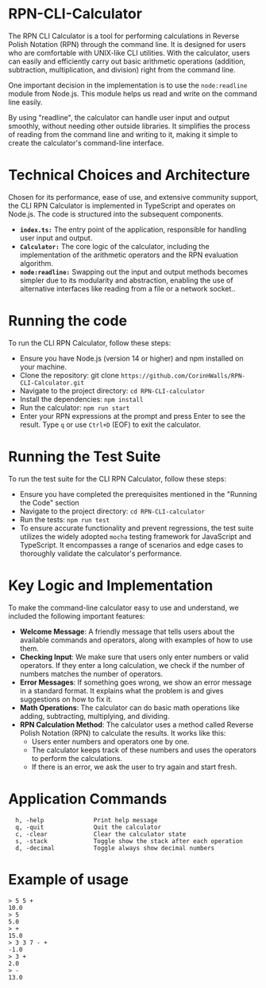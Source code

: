 # RPN-CLI-Calculator
The RPN CLI Calculator is a tool for performing calculations in Reverse Polish Notation (RPN) through the command line. It is designed for users who are comfortable with UNIX-like CLI utilities. With the calculator, users can easily and efficiently carry out basic arithmetic operations (addition, subtraction, multiplication, and division) right from the command line.

One important decision in the implementation is to use the `node:readline` module from Node.js. This module helps us read and write on the command line easily.

By using "readline", the calculator can handle user input and output smoothly, without needing other outside libraries. It simplifies the process of reading from the command line and writing to it, making it simple to create the calculator's command-line interface.
# Technical Choices and Architecture
Chosen for its performance, ease of use, and extensive community support, the CLI RPN Calculator is implemented in TypeScript and operates on Node.js. The code is structured into the subsequent components.

- **`index.ts:`** The entry point of the application, responsible for handling user input and output.
- **`Calculator:`** The core logic of the calculator, including the implementation of the arithmetic operators and the RPN evaluation algorithm.
- **`node:readline:`** Swapping out the input and output methods becomes simpler due to its modularity and abstraction, enabling the use of alternative interfaces like reading from a file or a network socket..

# Running the code
To run the CLI RPN Calculator, follow these steps:

- Ensure you have Node.js (version 14 or higher) and npm installed on your machine.
- Clone the repository: git clone `https://github.com/CorinHWalls/RPN-CLI-Calculator.git`
- Navigate to the project directory: `cd RPN-CLI-calculator`
- Install the dependencies: `npm install`
- Run the calculator: `npm run start`
- Enter your RPN expressions at the prompt and press Enter to see the result. Type `q` or use `Ctrl+D` (EOF) to exit the calculator.

# Running the Test Suite
To run the test suite for the CLI RPN Calculator, follow these steps:

- Ensure you have completed the prerequisites mentioned in the "Running the Code" section
- Navigate to the project directory: `cd RPN-CLI-calculator`
- Run the tests: `npm run test`
- To ensure accurate functionality and prevent regressions, the test suite utilizes the widely adopted `mocha` testing framework for JavaScript and TypeScript. It encompasses a range of scenarios and edge cases to thoroughly validate the calculator's performance.

# Key Logic and Implementation
To make the command-line calculator easy to use and understand, we included the following important features:

- **Welcome Message**: A friendly message that tells users about the available commands and operators, along with examples of how to use them.
- **Checking Input**: We make sure that users only enter numbers or valid operators. If they enter a long calculation, we check if the number of numbers matches the number of operators.
- **Error Messages**: If something goes wrong, we show an error message in a standard format. It explains what the problem is and gives suggestions on how to fix it.
- **Math Operations**: The calculator can do basic math operations like adding, subtracting, multiplying, and dividing.
- **RPN Calculation Method**: The calculator uses a method called Reverse Polish Notation (RPN) to calculate the results. It works like this:
    - Users enter numbers and operators one by one.
    - The calculator keeps track of these numbers and uses the operators to perform the calculations.
    - If there is an error, we ask the user to try again and start fresh.
 
# Application Commands
```
  h, -help              Print help message
  q, -quit              Quit the calculator
  c, -clear             Clear the calculator state
  s, -stack             Toggle show the stack after each operation
  d, -decimal           Toggle always show decimal numbers
  ```
     
     
  # Example of usage
  
  ```
> 5 5 +
10.0
> 5
5.0
> +
15.0
> 3 3 7 - +
-1.0
> 3 +
2.0
> -
13.0
```
